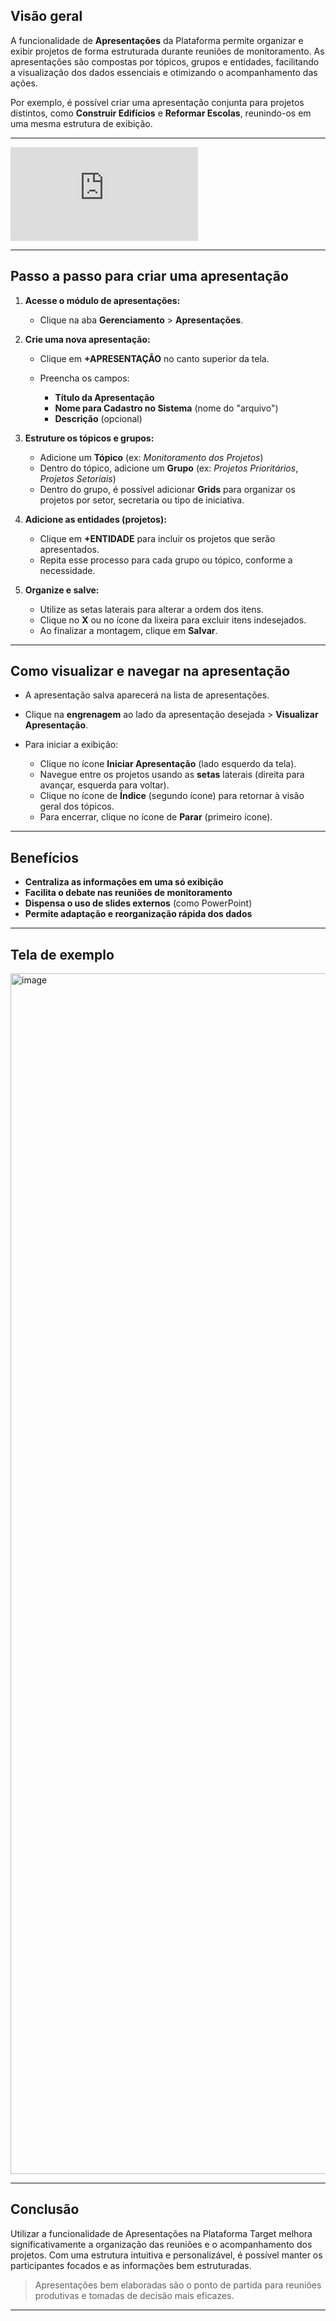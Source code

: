 ## Visão geral

A funcionalidade de **Apresentações** da Plataforma  permite organizar e exibir projetos de forma estruturada durante reuniões de monitoramento. As apresentações são compostas por tópicos, grupos e entidades, facilitando a visualização dos dados essenciais e otimizando o acompanhamento das ações.

Por exemplo, é possível criar uma apresentação conjunta para projetos distintos, como **Construir Edifícios** e **Reformar Escolas**, reunindo-os em uma mesma estrutura de exibição.

---

<div class="video-container">
  <iframe
    src="https://player.vimeo.com/video/1121513711"
    title="Tutoria Vimeo"
    frameborder="0"
    allow="autoplay; fullscreen; picture-in-picture"
    allowfullscreen>
  </iframe>
</div>


---

## Passo a passo para criar uma apresentação

1. **Acesse o módulo de apresentações:**

   * Clique na aba **Gerenciamento** > **Apresentações**.

2. **Crie uma nova apresentação:**

   * Clique em **+APRESENTAÇÃO** no canto superior da tela.
   * Preencha os campos:

     * **Título da Apresentação**
     * **Nome para Cadastro no Sistema** (nome do "arquivo")
     * **Descrição** (opcional)

3. **Estruture os tópicos e grupos:**

   * Adicione um **Tópico** (ex: *Monitoramento dos Projetos*)
   * Dentro do tópico, adicione um **Grupo** (ex: *Projetos Prioritários*, *Projetos Setoriais*)
   * Dentro do grupo, é possível adicionar **Grids** para organizar os projetos por setor, secretaria ou tipo de iniciativa.

4. **Adicione as entidades (projetos):**

   * Clique em **+ENTIDADE** para incluir os projetos que serão apresentados.
   * Repita esse processo para cada grupo ou tópico, conforme a necessidade.

5. **Organize e salve:**

   * Utilize as setas laterais para alterar a ordem dos itens.
   * Clique no **X** ou no ícone da lixeira para excluir itens indesejados.
   * Ao finalizar a montagem, clique em **Salvar**.

---

## Como visualizar e navegar na apresentação

* A apresentação salva aparecerá na lista de apresentações.
* Clique na **engrenagem** ao lado da apresentação desejada > **Visualizar Apresentação**.
* Para iniciar a exibição:

  * Clique no ícone **Iniciar Apresentação** (lado esquerdo da tela).
  * Navegue entre os projetos usando as **setas** laterais (direita para avançar, esquerda para voltar).
  * Clique no ícone de **Índice** (segundo ícone) para retornar à visão geral dos tópicos.
  * Para encerrar, clique no ícone de **Parar** (primeiro ícone).

---

## Benefícios

* **Centraliza as informações em uma só exibição**
* **Facilita o debate nas reuniões de monitoramento**
* **Dispensa o uso de slides externos** (como PowerPoint)
* **Permite adaptação e reorganização rápida dos dados**

---

## Tela de exemplo

<img width="1920" height="1921" alt="image" src="https://github.com/user-attachments/assets/87975dff-b9e1-4544-8368-1423224af747" />

---

## Conclusão

Utilizar a funcionalidade de Apresentações na Plataforma Target melhora significativamente a organização das reuniões e o acompanhamento dos projetos. Com uma estrutura intuitiva e personalizável, é possível manter os participantes focados e as informações bem estruturadas.

> Apresentações bem elaboradas são o ponto de partida para reuniões produtivas e tomadas de decisão mais eficazes.

---

